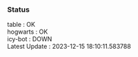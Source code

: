 ### Status


table : OK  
hogwarts : OK  
icy-bot : DOWN  
Latest Update : 2023-12-15 18:10:11.583788
